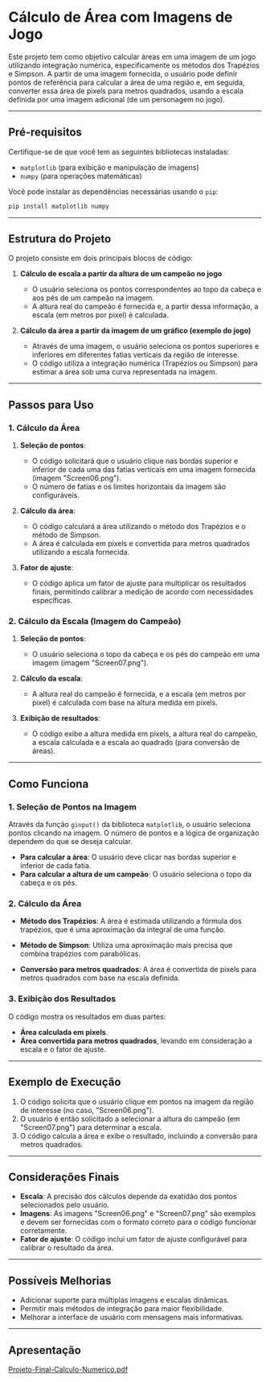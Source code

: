 # Cálculo de Área com Imagens de Jogo

Este projeto tem como objetivo calcular áreas em uma imagem de um jogo utilizando integração numérica, especificamente os métodos dos Trapézios e Simpson. A partir de uma imagem fornecida, o usuário pode definir pontos de referência para calcular a área de uma região e, em seguida, converter essa área de pixels para metros quadrados, usando a escala definida por uma imagem adicional (de um personagem no jogo).

---

## **Pré-requisitos**

Certifique-se de que você tem as seguintes bibliotecas instaladas:

- `matplotlib` (para exibição e manipulação de imagens)
- `numpy` (para operações matemáticas)

Você pode instalar as dependências necessárias usando o `pip`:

```bash
pip install matplotlib numpy
```
---

## **Estrutura do Projeto**

O projeto consiste em dois principais blocos de código:

1. **Cálculo de escala a partir da altura de um campeão no jogo**
   - O usuário seleciona os pontos correspondentes ao topo da cabeça e aos pés de um campeão na imagem.
   - A altura real do campeão é fornecida e, a partir dessa informação, a escala (em metros por pixel) é calculada.

2. **Cálculo da área a partir da imagem de um gráfico (exemplo do jogo)**
   - Através de uma imagem, o usuário seleciona os pontos superiores e inferiores em diferentes fatias verticais da região de interesse.
   - O código utiliza a integração numérica (Trapézios ou Simpson) para estimar a área sob uma curva representada na imagem.

---

## **Passos para Uso**

### **1. Cálculo da Área**

1. **Seleção de pontos**:
   - O código solicitará que o usuário clique nas bordas superior e inferior de cada uma das fatias verticais em uma imagem fornecida (imagem "Screen06.png").
   - O número de fatias e os limites horizontais da imagem são configuráveis.

2. **Cálculo da área**:
   - O código calculará a área utilizando o método dos Trapézios e o método de Simpson.
   - A área é calculada em pixels e convertida para metros quadrados utilizando a escala fornecida.

3. **Fator de ajuste**:
   - O código aplica um fator de ajuste para multiplicar os resultados finais, permitindo calibrar a medição de acordo com necessidades específicas.

### **2. Cálculo da Escala (Imagem do Campeão)**

1. **Seleção de pontos**:
   - O usuário seleciona o topo da cabeça e os pés do campeão em uma imagem (imagem "Screen07.png").
   
2. **Cálculo da escala**:
   - A altura real do campeão é fornecida, e a escala (em metros por pixel) é calculada com base na altura medida em pixels.

3. **Exibição de resultados**:
   - O código exibe a altura medida em pixels, a altura real do campeão, a escala calculada e a escala ao quadrado (para conversão de áreas).

---

## **Como Funciona**

### **1. Seleção de Pontos na Imagem**

Através da função `ginput()` da biblioteca `matplotlib`, o usuário seleciona pontos clicando na imagem. O número de pontos e a lógica de organização dependem do que se deseja calcular.

- **Para calcular a área**: O usuário deve clicar nas bordas superior e inferior de cada fatia.
- **Para calcular a altura de um campeão**: O usuário seleciona o topo da cabeça e os pés.

### **2. Cálculo da Área**

- **Método dos Trapézios**: A área é estimada utilizando a fórmula dos trapézios, que é uma aproximação da integral de uma função.
  
- **Método de Simpson**: Utiliza uma aproximação mais precisa que combina trapézios com parabólicas.

- **Conversão para metros quadrados**: A área é convertida de pixels para metros quadrados com base na escala definida.

### **3. Exibição dos Resultados**

O código mostra os resultados em duas partes:

- **Área calculada em pixels**.
- **Área convertida para metros quadrados**, levando em consideração a escala e o fator de ajuste.

---

## **Exemplo de Execução**

1. O código solicita que o usuário clique em pontos na imagem da região de interesse (no caso, "Screen06.png").
2. O usuário é então solicitado a selecionar a altura do campeão (em "Screen07.png") para determinar a escala.
3. O código calcula a área e exibe o resultado, incluindo a conversão para metros quadrados.

---

## **Considerações Finais**

- **Escala**: A precisão dos cálculos depende da exatidão dos pontos selecionados pelo usuário.
- **Imagens**: As imagens "Screen06.png" e "Screen07.png" são exemplos e devem ser fornecidas com o formato correto para o código funcionar corretamente.
- **Fator de ajuste**: O código inclui um fator de ajuste configurável para calibrar o resultado da área.

---

## **Possíveis Melhorias**

- Adicionar suporte para múltiplas imagens e escalas dinâmicas.
- Permitir mais métodos de integração para maior flexibilidade.
- Melhorar a interface de usuário com mensagens mais informativas.

---

## **Apresentação**

[Projeto-Final-Calculo-Numerico.pdf](https://github.com/user-attachments/files/22690727/Projeto-Final-Calculo-Numerico.pdf)

